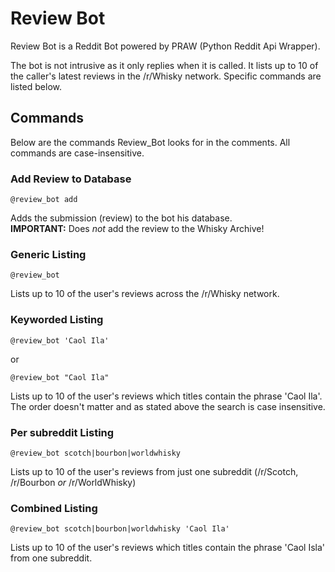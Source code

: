 # Review Bot
Review Bot is a Reddit Bot powered by PRAW (Python Reddit Api Wrapper).

The bot is not intrusive as it only replies when it is called. 
It lists up to 10 of the caller's latest reviews in the /r/Whisky network. Specific commands are listed below.

## Commands
Below are the commands Review_Bot looks for in the comments. All commands are case-insensitive.

### Add Review to Database
    @review_bot add

Adds the submission (review) to the bot his database.  
**IMPORTANT:** Does *not* add the review to the Whisky Archive!

### Generic Listing
    @review_bot

Lists up to 10 of the user's reviews across the /r/Whisky network.

### Keyworded Listing
    @review_bot 'Caol Ila'

or

    @review_bot "Caol Ila"

Lists up to 10 of the user's reviews which titles contain the phrase 'Caol Ila'.  
The order doesn't matter and as stated above the search is case insensitive.

### Per subreddit Listing
    @review_bot scotch|bourbon|worldwhisky

Lists up to 10 of the user's reviews from just one subreddit (/r/Scotch, /r/Bourbon *or* /r/WorldWhisky)

### Combined Listing
    @review_bot scotch|bourbon|worldwhisky 'Caol Ila'

Lists up to 10 of the user's reviews which titles contain the phrase 'Caol Isla' from one subreddit.